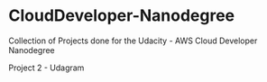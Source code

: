 # CloudDeveloper-Nanodegree
 Collection of Projects done for the Udacity - AWS Cloud Developer Nanodegree

Project 2 - Udagram
